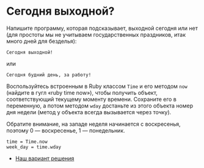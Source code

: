 # Сегодня выходной? 

Напишите программу, которая подсказывает, выходной сегодня или нет (для простоты мы не учитываем государственных праздников, итак много дней для безделья):

```
Сегодня выходной!
```

или

```
Сегодня будний день, за работу!
```

<div class="rubyrush-task-hint">

Воспользуйтесь встроенным в Ruby классом `Time` и его методом `now` (найдите в гугл «ruby time now»), чтобы получить объект, соответствующий текущему моменту времени. Сохраните его в переменную, а потом методом `wday` достаньте из этого объекта номер дня недели (метод у объекта всегда вызывается через точку). 

Обратите внимание, на западе неделя начинается с воскресенья, поэтому 0 — воскресенье, 1 — понедельник.

```
time = Time.now
week_day = time.wday
```

</div>


<div class="rubyrush-task-answer">


<ul>
<li><a href="https://github.com/aristofun/rubyrush-path/blob/master/steps/if-variables-04/solution/holiday.rb" class="rubyrush-task-solution-link">Наш вариант решения</a></li></ul>

</div>
